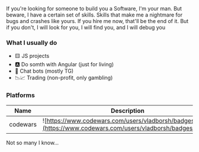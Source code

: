 If you're looking for someone to build you a Software, I'm your man. But beware, I have a certain set of skills. Skills that make me a nightmare for bugs and crashes like yours. If you hire me now, that'll be the end of it. 
But if you don't, I will look for you, I will find you, and I will debug you

### What I usually do

- 🟨 JS projects
- 🅰️ Do somth with Angular (just for living)
- 🤖 Chat bots (mostly TG)
- 📉📈 Trading (non-profit, only gambling)

### Platforms

| Name    | Description |
| -------- | ------- |
| codewars | ![https://www.codewars.com/users/vladborsh/badges/large](https://www.codewars.com/users/vladborsh/badges/micro)|

Not so many I know...

